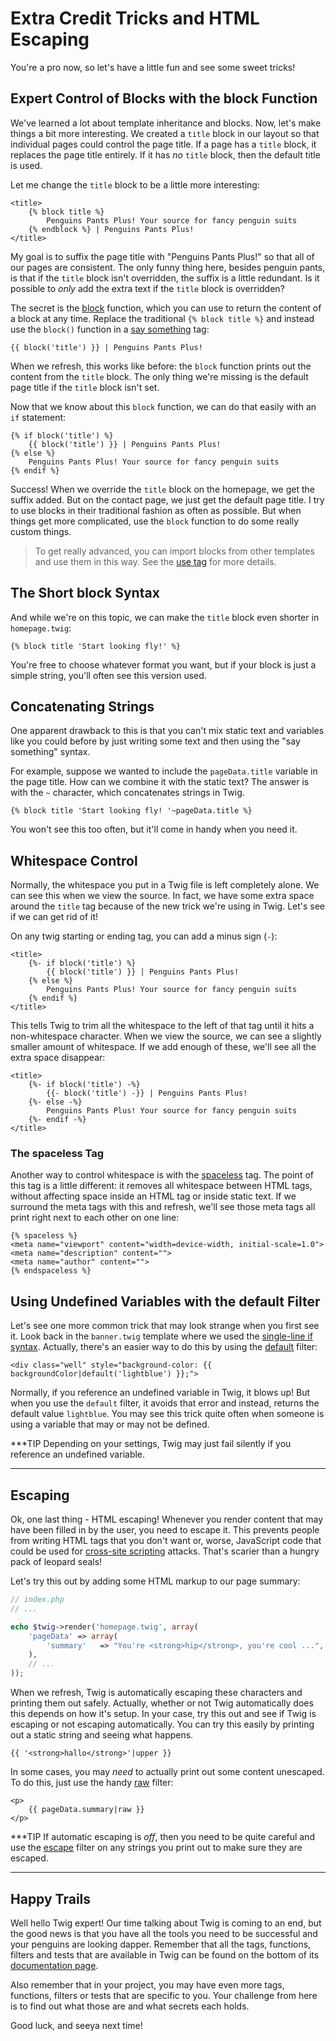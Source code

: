 # Extra Credit Tricks and HTML Escaping

You're a pro now, so let's have a little fun and see some sweet tricks!

## Expert Control of Blocks with the block Function

We've learned a lot about template inheritance and blocks. Now, let's make
things a bit more interesting. We created a `title` block in our layout
so that individual pages could control the page title. If a page has a `title`
block, it replaces the page title entirely. If it has *no* `title` block,
then the default title is used.

Let me change the `title` block to be a little more interesting:

```html+jinja
<title>
    {% block title %}
        Penguins Pants Plus! Your source for fancy penguin suits
    {% endblock %} | Penguins Pants Plus!
</title>
```

My goal is to suffix the page title with "Penguins Pants Plus!" so that all
of our pages are consistent. The only funny thing here, besides penguin pants,
is that if the `title` block isn't overridden, the suffix is a little redundant.
Is it possible to *only* add the extra text if the `title` block is overridden?

The secret is the [block][block] function, which you can use to return the content
of a block at any time. Replace the traditional `{% block title %}` and
instead use the `block()` function in a [say something][twig_say_something_syntax]
tag:

```html+jinja
{{ block('title') }} | Penguins Pants Plus!
```

When we refresh, this works like before: the `block` function prints out
the content from the `title` block. The only thing we're missing is the
default page title if the `title` block isn't set.

Now that we know about this `block` function, we can do that easily with
an `if` statement:

```html+jinja
{% if block('title') %}
    {{ block('title') }} | Penguins Pants Plus!
{% else %}
    Penguins Pants Plus! Your source for fancy penguin suits
{% endif %}
```

Success! When we override the `title` block on the homepage, we get the
suffix added. But on the contact page, we just get the default page title.
I try to use blocks in their traditional fashion as often as possible. But
when things get more complicated, use the `block` function to do some really
custom things.

> To get really advanced, you can import blocks from other templates and
> use them in this way. See the [use tag][use_tag] for more details.

## The Short block Syntax

And while we're on this topic, we can make the `title` block even shorter
in `homepage.twig`:

```jinja
{% block title 'Start looking fly!' %}
```

You're free to choose whatever format you want, but if your block is just
a simple string, you'll often see this version used.

## Concatenating Strings

One apparent drawback to this is that you can't mix static text and
variables like you could before by just writing some text and then using
the "say something" syntax.

For example, suppose we wanted to include the `pageData.title` variable
in the page title. How can we combine it with the static text? The answer
is with the `~` character, which concatenates strings in Twig.

```jinja
{% block title 'Start looking fly! '~pageData.title %}
```

You won't see this too often, but it'll come in handy when you need it.

## Whitespace Control

Normally, the whitespace you put in a Twig file is left completely alone. We can
see this when we view the source. In fact, we have some extra space around
the `title` tag because of the new trick we're using in Twig. Let's see
if we can get rid of it!

On any twig starting or ending tag, you can add a minus sign (`-`):

```html+jinja
<title>
    {%- if block('title') %}
        {{ block('title') }} | Penguins Pants Plus!
    {% else %}
        Penguins Pants Plus! Your source for fancy penguin suits
    {% endif %}
</title>
```

This tells Twig to trim all the whitespace to the left of that tag until
it hits a non-whitespace character. When we view the source, we can see a
slightly smaller amount of whitespace. If we add enough of these, we'll see
all the extra space disappear:

```html+jinja
<title>
    {%- if block('title') -%}
        {{- block('title') -}} | Penguins Pants Plus!
    {%- else -%}
        Penguins Pants Plus! Your source for fancy penguin suits
    {%- endif -%}
</title>
```

### The spaceless Tag

Another way to control whitespace is with the [spaceless][spaceless] tag. The point
of this tag is a little different: it removes all whitespace between HTML
tags, without affecting space inside an HTML tag or inside static text. If
we surround the meta tags with this and refresh, we'll see those meta tags
all print right next to each other on one line:

```html+jinja
{% spaceless %}
<meta name="viewport" content="width=device-width, initial-scale=1.0">
<meta name="description" content="">
<meta name="author" content="">
{% endspaceless %}
```

## Using Undefined Variables with the default Filter

Let's see one more common trick that may look strange when you first see
it. Look back in the `banner.twig` template where we used the
[single-line if syntax][twig_inline_if_syntax]. Actually, there's an
easier way to do this by using the [default][default] filter:

```html+jinja
<div class="well" style="background-color: {{ backgroundColor|default('lightblue') }};">
```

Normally, if you reference an undefined variable in Twig, it blows up! But
when you use the `default` filter, it avoids that error and instead, returns
the default value `lightblue`. You may see this trick quite often when
someone is using a variable that may or may not be defined.

***TIP
Depending on your settings, Twig may just fail silently if you reference
an undefined variable.
***

## Escaping

Ok, one last thing - HTML escaping! Whenever you render content that may
have been filled in by the user, you need to escape it. This prevents people
from writing HTML tags that you don't want or, worse, JavaScript code that
could be used for [cross-site scripting][cross_site_scripting] attacks.
That's scarier than a hungry pack of leopard seals!

Let's try this out by adding some HTML markup to our page summary:

```php
// index.php
// ...

echo $twig->render('homepage.twig', array(
    'pageData' => array(
        'summary'   => "You're <strong>hip</strong>, you're cool ...",
    ),
    // ...
));
```

When we refresh, Twig is automatically escaping these characters and printing them
out safely. Actually, whether or not Twig automatically does this depends
on how it's setup. In your case, try this out and see if Twig is escaping
or not escaping automatically. You can try this easily by printing out a
static string and seeing what happens.

```jinja
{{ '<strong>hallo</strong>'|upper }}
```

In some cases, you may *need* to actually print out some content unescaped.
To do this, just use the handy [raw][raw] filter:

```html+jinja
<p>
    {{ pageData.summary|raw }}
</p>
```

***TIP
If automatic escaping is *off*, then you need to be quite careful and
use the [escape][escape] filter on any strings you print out to make sure they are
escaped.
***

## Happy Trails

Well hello Twig expert! Our time talking about Twig is coming to an end, but the
good news is that you have all the tools you need to be successful and your
penguins are looking dapper. Remember that all the tags, functions, filters and
tests that are available in Twig can be found on the bottom of its
[documentation page][documentation_page].

Also remember that in your project, you may have even more tags, functions,
filters or tests that are specific to you. Your challenge from here is to
find out what those are and what secrets each holds.

Good luck, and seeya next time!

[use_tag]: http://twig.sensiolabs.org/doc/tags/use.html
[spaceless]: http://twig.sensiolabs.org/doc/tags/spaceless.html
[default]: http://twig.sensiolabs.org/doc/filters/default.html
[cross_site_scripting]: https://en.wikipedia.org/wiki/Cross-site_scripting
[escape]: http://twig.sensiolabs.org/doc/filters/escape.html
[raw]: http://twig.sensiolabs.org/doc/filters/raw.html
[documentation_page]: http://twig.sensiolabs.org/documentation
[block]: http://twig.sensiolabs.org/doc/functions/block.html
[twig_inline_if_syntax]: https://knpuniversity.com/screencast/twig/for-loop-inline-if#twig-inline-if-syntax
[twig_say_something_syntax]: https://knpuniversity.com/screencast/twig/basics#twig-say-something-syntax
